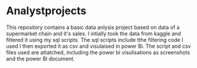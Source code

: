 # Analystprojects
This repository contains a basic data anlysis project based on data of a supermarket chain and it's sales.
I intially took the data from kaggle and filtered it using my sql scripts.
The sql scripts include tthe filtering code I used I then exported it as csv and visulaised in power Bi.
The script and csv files used are attatched, including the power bi visulisations as screenshots and the power Bi document.
